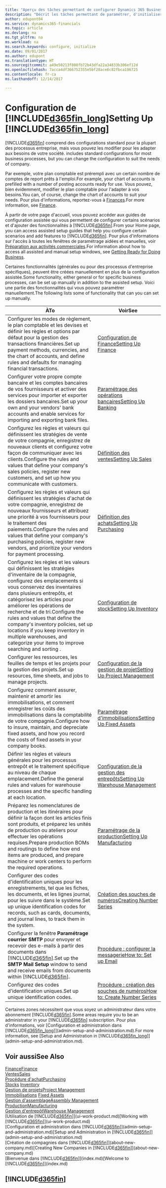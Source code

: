 ```yaml
---
title: "Aperçu des tâches permettant de configurer Dynamics 365 Business edition | Microsoft Docs"
description: "Décrit les tâches permettant de paramétrer, d'initialiser, et de configurer Dynamics 365 Business edition selon vos besoins."
author: edupont04
ms.service: dynamics365-financials
ms.topic: article
ms.devlang: na
ms.tgt_pltfrm: na
ms.workload: na
ms.search.keywords: configure, initialize
ms.date: 09/01/2017
ms.author: edupont
ms.translationtype: HT
ms.sourcegitcommit: a49e50213f808fb72b43dfa22a34833b306ef12d
ms.openlocfilehash: 7acca4df366752355e5bf28ace6c82fbca196725
ms.contentlocale: fr-ca
ms.lasthandoff: 12/14/2017

---
```

# <a name="setting-up-included365finlongincludesd365finlongmdmd"></a><span data-ttu-id="ac5de-103">Configuration de [!INCLUDE[d365fin_long](includes/d365fin_long_md.md)]</span><span class="sxs-lookup"><span data-stu-id="ac5de-103">Setting Up [!INCLUDE[d365fin_long](includes/d365fin_long_md.md)]</span></span>
[!INCLUDE[d365fin](includes/d365fin_md.md)]<span data-ttu-id="ac5de-104"> comprend des configurations standard pour la plupart des processus entreprise, mais vous pouvez les modifier pour les adapter aux besoins de votre société.</span><span class="sxs-lookup"><span data-stu-id="ac5de-104"> includes standard configurations for most business processes, but you can change the configuration to suit the needs of company.</span></span>

<span data-ttu-id="ac5de-105">Par exemple, votre plan comptable est prérempli avec un certain nombre de comptes de report prêts à l'emploi.</span><span class="sxs-lookup"><span data-stu-id="ac5de-105">For example, your chart of accounts is prefilled with a number of posting accounts ready for use.</span></span> <span data-ttu-id="ac5de-106">Vous pouvez, bien évidemment, modifier le plan comptable pour l'adapter à vos besoins.</span><span class="sxs-lookup"><span data-stu-id="ac5de-106">You can, of course, change the chart of accounts to suit your needs.</span></span> <span data-ttu-id="ac5de-107">Pour plus d'informations, reportez-vous à [Finances](finance.md).</span><span class="sxs-lookup"><span data-stu-id="ac5de-107">For more information, see [Finance](finance.md).</span></span>

<span data-ttu-id="ac5de-108">À partir de votre page d'accueil, vous pouvez accéder aux guides de configuration assistée qui vous permettent de configurer certains scénarios et d'ajouter des fonctionnalités à [!INCLUDE[d365fin](includes/d365fin_md.md)].</span><span class="sxs-lookup"><span data-stu-id="ac5de-108">From your Home page, you can access assisted setup guides that help you configure certain scenarios and add features to [!INCLUDE[d365fin](includes/d365fin_md.md)].</span></span> <span data-ttu-id="ac5de-109">Pour plus d'informations sur l'accès à toutes les fenêtres de paramétrage aidées et manuelles, voir [Préparation aux activités commerciales](ui-get-ready-business.md).</span><span class="sxs-lookup"><span data-stu-id="ac5de-109">For information about how to access all assisted and manual setup windows, see [Getting Ready for Doing Business](ui-get-ready-business.md).</span></span>

<span data-ttu-id="ac5de-110">Certaines fonctionnalités (générales ou pour des processus d'entreprise spécifiques), peuvent être créées manuellement en plus de la configuration assistée.</span><span class="sxs-lookup"><span data-stu-id="ac5de-110">Some functionality, either general or for specific business processes, can be set up manually in addition to the assisted setup.</span></span> <span data-ttu-id="ac5de-111">Voici une partie des fonctionnalités qui vous pouvez paramétrer manuellement.</span><span class="sxs-lookup"><span data-stu-id="ac5de-111">The following lists some of functionality that can you can set up manually.</span></span>

| <span data-ttu-id="ac5de-112">À</span><span class="sxs-lookup"><span data-stu-id="ac5de-112">To</span></span> | <span data-ttu-id="ac5de-113">Voir</span><span class="sxs-lookup"><span data-stu-id="ac5de-113">See</span></span> |
| --- | --- |
| <span data-ttu-id="ac5de-114">Configurer les modes de règlement, le plan comptable et les devises et définir les règles et options par défaut pour la gestion des transactions financières.</span><span class="sxs-lookup"><span data-stu-id="ac5de-114">Set up payment methods, currencies, and the chart of accounts, and define rules and defaults for managing financial transactions.</span></span> |[<span data-ttu-id="ac5de-115">Configuration de Finance</span><span class="sxs-lookup"><span data-stu-id="ac5de-115">Setting Up Finance</span></span>](finance-setup-finance.md) |
| <span data-ttu-id="ac5de-116">Configurer votre propre compte bancaire et les comptes bancaires de vos fournisseurs et activer des services pour importer et exporter les dossiers bancaires.</span><span class="sxs-lookup"><span data-stu-id="ac5de-116">Set up your own and your vendors' bank accounts and enable services for importing and exporting bank files.</span></span> |[<span data-ttu-id="ac5de-117">Paramétrage des opérations bancaires</span><span class="sxs-lookup"><span data-stu-id="ac5de-117">Setting Up Banking</span></span>](bank-setup-banking.md) |
| <span data-ttu-id="ac5de-118">Configurez les règles et valeurs qui définissent les stratégies de vente de votre compagnie, enregistrez de nouveaux clients et configurez votre façon de communiquer avec les clients.</span><span class="sxs-lookup"><span data-stu-id="ac5de-118">Configure the rules and values that define your company's sales policies, register new customers, and set up how you communicate with customers.</span></span> |[<span data-ttu-id="ac5de-119">Définition des ventes</span><span class="sxs-lookup"><span data-stu-id="ac5de-119">Setting Up Sales</span></span>](sales-setup-sales.md) |
| <span data-ttu-id="ac5de-120">Configurez les règles et valeurs qui définissent les stratégies d'achat de votre compagnie, enregistrez de nouveaux fournisseurs et attribuez une priorité à vos fournisseurs pour le traitement des paiements.</span><span class="sxs-lookup"><span data-stu-id="ac5de-120">Configure the rules and values that define your company's purchasing policies, register new vendors, and prioritize your vendors for payment processing.</span></span> |[<span data-ttu-id="ac5de-121">Définition des achats</span><span class="sxs-lookup"><span data-stu-id="ac5de-121">Setting Up Purchasing</span></span>](purchasing-setup-purchasing.md) |
| <span data-ttu-id="ac5de-122">Configurez les règles et les valeurs qui définissent les stratégies d'inventaire de la compagnie, configurez des emplacements si vous conservez des inventaires dans plusieurs entrepôts, et catégorisez les articles pour améliorer les opérations de recherche et de tri.</span><span class="sxs-lookup"><span data-stu-id="ac5de-122">Configure the rules and values that define the company's inventory policies, set up locations if you keep inventory in multiple warehouses, and categorize your items to improve searching and sorting .</span></span> |[<span data-ttu-id="ac5de-123">Configuration de stock</span><span class="sxs-lookup"><span data-stu-id="ac5de-123">Setting Up Inventory</span></span>](inventory-setup-inventory.md) |
| <span data-ttu-id="ac5de-124">Configurer les ressources, les feuilles de temps et les projets pour la gestion des projets.</span><span class="sxs-lookup"><span data-stu-id="ac5de-124">Set up resources, time sheets, and jobs to manage projects.</span></span> |[<span data-ttu-id="ac5de-125">Configuration de la gestion de projet</span><span class="sxs-lookup"><span data-stu-id="ac5de-125">Setting Up Project Management</span></span>](projects-setup-projects.md) |
| <span data-ttu-id="ac5de-126">Configurez comment assurer, maintenir et amortir les immobilisations, et comment enregistrer les coûts des immobilisations dans la comptabilité de votre compagnie.</span><span class="sxs-lookup"><span data-stu-id="ac5de-126">Configure how to insure, maintain, and depreciate fixed assets, and how you record the costs of fixed assets in your company books.</span></span> |[<span data-ttu-id="ac5de-127">Paramétrage d'immobilisations</span><span class="sxs-lookup"><span data-stu-id="ac5de-127">Setting Up Fixed Assets</span></span>](fa-setup.md) |
|<span data-ttu-id="ac5de-128">Définir les règles et valeurs générales pour les processus entrepôt et le traitement spécifique au niveau de chaque emplacement.</span><span class="sxs-lookup"><span data-stu-id="ac5de-128">Define the general rules and values for warehouse processes and the specific handling at each location.</span></span>|[<span data-ttu-id="ac5de-129">Configuration de la gestion des entrepôts</span><span class="sxs-lookup"><span data-stu-id="ac5de-129">Setting Up Warehouse Management</span></span>](warehouse-setup-warehouse.md)|
|<span data-ttu-id="ac5de-130">Préparez les nomenclatures de production et les itinéraires pour définir la façon dont les articles finis sont produits, et préparez les unités de production ou ateliers pour effectuer les opérations requises.</span><span class="sxs-lookup"><span data-stu-id="ac5de-130">Prepare production BOMs and routings to define how end items are produced, and prepare machine or work centers to perform the required operations.</span></span>|[<span data-ttu-id="ac5de-131">Paramétrage de la production</span><span class="sxs-lookup"><span data-stu-id="ac5de-131">Setting Up Manufacturing</span></span>](production-configure-production-processes.md)|
| <span data-ttu-id="ac5de-132">Configurer des codes d'identification uniques pour les enregistrements, tel que les fiches, les documents, et les lignes journal, pour les suivre dans le système.</span><span class="sxs-lookup"><span data-stu-id="ac5de-132">Set up unique identification codes for records, such as cards, documents, and journal lines, to track them in the system.</span></span> |[<span data-ttu-id="ac5de-133">Création des souches de numéros</span><span class="sxs-lookup"><span data-stu-id="ac5de-133">Creating Number Series</span></span>](ui-create-number-series.md) |
| <span data-ttu-id="ac5de-134">Configurer la fenêtre **Paramétrage courrier SMTP** pour envoyer et recevoir des e-mails à partir des documents dans [!INCLUDE[d365fin](includes/d365fin_md.md)].</span><span class="sxs-lookup"><span data-stu-id="ac5de-134">Set up the **SMTP Mail Setup** window to send and receive emails from documents within [!INCLUDE[d365fin](includes/d365fin_md.md)].</span></span> |[<span data-ttu-id="ac5de-135">Procédure : configurer la messagerie</span><span class="sxs-lookup"><span data-stu-id="ac5de-135">How to: Set up Email</span></span>](madeira-how-setup-email.md) |
| <span data-ttu-id="ac5de-136">Configurez des codes d'identification uniques.</span><span class="sxs-lookup"><span data-stu-id="ac5de-136">Set up unique identification codes.</span></span> |[<span data-ttu-id="ac5de-137">Procédure : création des souches de numéros</span><span class="sxs-lookup"><span data-stu-id="ac5de-137">How to: Create Number Series</span></span>](ui-create-number-series.md) |

<span data-ttu-id="ac5de-138">Certaines zones nécessitent que vous soyez un administrateur dans votre abonnement [!INCLUDE[d365fin](includes/d365fin_md.md)].</span><span class="sxs-lookup"><span data-stu-id="ac5de-138">Some areas require you to be an administrator in your [!INCLUDE[d365fin](includes/d365fin_md.md)] subscription.</span></span> <span data-ttu-id="ac5de-139">Pour plus d'informations, voir [Configuration et administration dans [!INCLUDE[d365fin_long](includes/d365fin_long_md.md)]](admin-setup-and-administration.md).</span><span class="sxs-lookup"><span data-stu-id="ac5de-139">For more information, see [Setup and Administration in [!INCLUDE[d365fin_long](includes/d365fin_long_md.md)]](admin-setup-and-administration.md).</span></span>  

## <a name="see-also"></a><span data-ttu-id="ac5de-140">Voir aussi</span><span class="sxs-lookup"><span data-stu-id="ac5de-140">See Also</span></span>
[<span data-ttu-id="ac5de-141">Finance</span><span class="sxs-lookup"><span data-stu-id="ac5de-141">Finance</span></span>](finance.md)  
[<span data-ttu-id="ac5de-142">Ventes</span><span class="sxs-lookup"><span data-stu-id="ac5de-142">Sales</span></span>](sales-manage-sales.md)  
[<span data-ttu-id="ac5de-143">Procédure d'achat</span><span class="sxs-lookup"><span data-stu-id="ac5de-143">Purchasing</span></span>](purchasing-manage-purchasing.md)  
<span data-ttu-id="ac5de-144">[Stocks](inventory-manage-inventory.md)  </span><span class="sxs-lookup"><span data-stu-id="ac5de-144">[Inventory](inventory-manage-inventory.md)  </span></span>  
[<span data-ttu-id="ac5de-145">Gestion de projets</span><span class="sxs-lookup"><span data-stu-id="ac5de-145">Project Management</span></span>](projects-manage-projects.md)  
<span data-ttu-id="ac5de-146">[Immobilisations](fa-manage.md)  </span><span class="sxs-lookup"><span data-stu-id="ac5de-146">[Fixed Assets](fa-manage.md)  </span></span>  
[<span data-ttu-id="ac5de-147">Gestion d'assemblage</span><span class="sxs-lookup"><span data-stu-id="ac5de-147">Assembly Management</span></span>](assembly-assemble-items.md)  
[<span data-ttu-id="ac5de-148">Production</span><span class="sxs-lookup"><span data-stu-id="ac5de-148">Manufacturing</span></span>](production-manage-manufacturing.md)  
[<span data-ttu-id="ac5de-149">Gestion d'entrepôt</span><span class="sxs-lookup"><span data-stu-id="ac5de-149">Warehouse Management</span></span>](warehouse-manage-warehouse.md)  
<span data-ttu-id="ac5de-150">[Utilisation de [!INCLUDE[d365fin](includes/d365fin_md.md)]](ui-work-product.md)</span><span class="sxs-lookup"><span data-stu-id="ac5de-150">[Working with [!INCLUDE[d365fin](includes/d365fin_md.md)]](ui-work-product.md)</span></span>  
<span data-ttu-id="ac5de-151">[Configuration et administration dans [!INCLUDE[d365fin](includes/d365fin_md.md)]](admin-setup-and-administration.md)</span><span class="sxs-lookup"><span data-stu-id="ac5de-151">[Setup and Administration in [!INCLUDE[d365fin](includes/d365fin_md.md)]](admin-setup-and-administration.md)</span></span>  
<span data-ttu-id="ac5de-152">[Création de compagnies dans [!INCLUDE[d365fin](includes/d365fin_md.md)]](about-new-company.md)</span><span class="sxs-lookup"><span data-stu-id="ac5de-152">[Creating New Companies in [!INCLUDE[d365fin](includes/d365fin_md.md)]](about-new-company.md)</span></span>  
<span data-ttu-id="ac5de-153">[Bienvenue dans [!INCLUDE[d365fin](includes/d365fin_md.md)]](index.md)</span><span class="sxs-lookup"><span data-stu-id="ac5de-153">[Welcome to [!INCLUDE[d365fin](includes/d365fin_md.md)]](index.md)</span></span>  

## [!INCLUDE[d365fin](includes/free_trial_md.md)]

